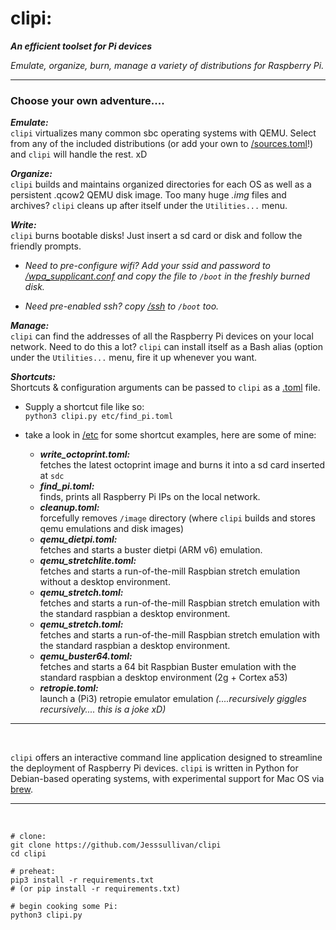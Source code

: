 # clipi:


***An efficient toolset for Pi devices***

*Emulate, organize, burn, manage a variety of distributions for Raspberry Pi.*
    
- - -

### Choose your own adventure....


***Emulate:***    
`clipi` virtualizes many common sbc operating systems with QEMU.  Select from any of the included distributions (or add your own to [/sources.toml](https://github.com/Jesssullivan/clipi/blob/master/sources.toml)!) and `clipi` will handle the rest. xD

***Organize:***    
`clipi` builds and maintains organized directories for each OS as well as a persistent .qcow2 QEMU disk image.  Too many huge *.img* files and archives?  `clipi` cleans up after itself under the ```Utilities...``` menu.

***Write:***    
`clipi` burns bootable disks!  Just insert a sd card or disk and follow the friendly prompts.  
- *Need to pre-configure wifi?  Add your ssid and password to [/wpa_supplicant.conf](https://github.com/Jesssullivan/clipi/blob/master/wpa_supplicant.conf) and copy the file to `/boot` in the freshly burned disk.*    

- *Need pre-enabled ssh? copy [/ssh](https://github.com/Jesssullivan/clipi/blob/master/ssh) to `/boot` too.*

***Manage:***   
`clipi` can find the addresses of all the Raspberry Pi devices on your local network.   Need to do this a lot?  `clipi` can install itself as a Bash alias (option under the ```Utilities...``` menu, fire it up whenever you want.
    
***Shortcuts:***             
Shortcuts & configuration arguments can be passed to `clipi` as a [.toml](https://github.com/toml-lang/toml) file.              
- Supply a shortcut file like so:          
```python3 clipi.py etc/find_pi.toml```        
    
- take a look in [/etc](https://github.com/Jesssullivan/clipi/tree/master/etc) for some shortcut examples, here are some of mine:
   - ***write_octoprint.toml:***            
     fetches the latest octoprint image and burns it into a sd card inserted at `sdc` 
   - ***find_pi.toml:***            
     finds, prints all Raspberry Pi IPs on the local network.       
   - ***cleanup.toml:***            
     forcefully removes `/image` directory (where `clipi` builds and stores qemu emulations and disk images)
   - ***qemu_dietpi.toml:***            
     fetches and starts a buster dietpi (ARM v6) emulation.         
   - ***qemu_stretchlite.toml:***            
     fetches and starts a run-of-the-mill Raspbian stretch emulation without a desktop environment.         
   - ***qemu_stretch.toml:***                            
     fetches and starts a run-of-the-mill Raspbian stretch emulation with the standard raspbian a desktop environment.  
   - ***qemu_stretch.toml:***                            
     fetches and starts a run-of-the-mill Raspbian stretch emulation with the standard raspbian a desktop environment.  
   - ***qemu_buster64.toml:***                            
     fetches and starts a 64 bit Raspbian Buster emulation with the standard raspbian a desktop environment (2g + Cortex a53)
   - ***retropie.toml:***                            
     launch a (Pi3) retropie emulator emulation *(....recursively giggles recursively....  this is a joke xD)*
                
                      
- - -
    
<br>    
    
`clipi` offers an interactive command line application designed to streamline the deployment of Raspberry Pi devices.  `clipi` is written in Python for Debian-based operating systems, with experimental support for Mac OS via [brew](https://brew.sh/).
        
- - -    
    
<br>   
    
```shell script
# clone:
git clone https://github.com/Jesssullivan/clipi
cd clipi

# preheat:
pip3 install -r requirements.txt
# (or pip install -r requirements.txt)

# begin cooking some Pi:
python3 clipi.py
```
